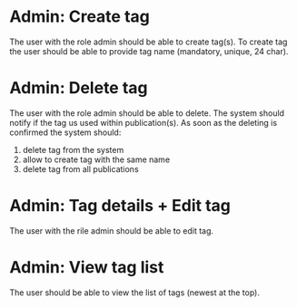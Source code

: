 # Admin: Create tag
The user with the role admin should be able to create tag(s). To create tag the user should be able to provide tag name (mandatory, unique, 24 char).

# Admin: Delete tag 
The user with the role admin should be able to delete. The system should notify if the tag us used within publication(s). As soon as the deleting is confirmed the system should:
1. delete tag from the system
2. allow to create tag with the same name 
3. delete tag from all publications 

# Admin: Tag details + Edit tag
The user with the rile admin should be able to edit tag. 

# Admin: View tag list
The user should be able to view the list of tags (newest at the top). 
